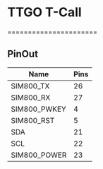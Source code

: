 # TTGO T-Call

======================

## PinOut
| Name         | Pins |
| ------------ | ---- |
| SIM800_TX    | 26   |
| SIM800_RX    | 27   |
| SIM800_PWKEY | 4    |
| SIM800_RST   | 5    |
| SDA          | 21   |
| SCL          | 22   |
| SIM800_POWER | 23   |


